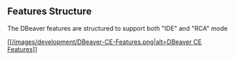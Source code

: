 ## Features Structure
The DBeaver features are structured to support both "IDE" and "RCA" mode

<a href="https://github.com/serge-rider/dbeaver/wiki/images/development/DBeaver-CE-Features.png">[[/images/development/DBeaver-CE-Features.png|alt=DBeaver CE Features]]</a>